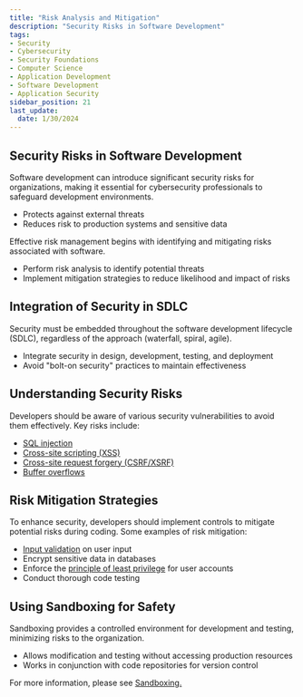 ```yaml
---
title: "Risk Analysis and Mitigation"
description: "Security Risks in Software Development"
tags: 
- Security
- Cybersecurity
- Security Foundations
- Computer Science
- Application Development
- Software Development
- Application Security
sidebar_position: 21
last_update:
  date: 1/30/2024
---
```



## Security Risks in Software Development  

Software development can introduce significant security risks for organizations, making it essential for cybersecurity professionals to safeguard development environments.

- Protects against external threats
- Reduces risk to production systems and sensitive data

Effective risk management begins with identifying and mitigating risks associated with software.

- Perform risk analysis to identify potential threats
- Implement mitigation strategies to reduce likelihood and impact of risks

## Integration of Security in SDLC  

Security must be embedded throughout the software development lifecycle (SDLC), regardless of the approach (waterfall, spiral, agile).

- Integrate security in design, development, testing, and deployment
- Avoid "bolt-on security" practices to maintain effectiveness

## Understanding Security Risks  

Developers should be aware of various security vulnerabilities to avoid them effectively. Key risks include:

- [SQL injection](/docs/007-Cybersecurity/051-List-of-Attacks/006-Injection-Attacks.md)
- [Cross-site scripting (XSS)](/docs/007-Cybersecurity/051-List-of-Attacks/099-Other-Attacks.md)
- [Cross-site request forgery (CSRF/XSRF)](/docs/007-Cybersecurity/051-List-of-Attacks/099-Other-Attacks.md)
- [Buffer overflows](/docs/007-Cybersecurity/051-List-of-Attacks/015-Overflow-Attacks.md)

## Risk Mitigation Strategies  

To enhance security, developers should implement controls to mitigate potential risks during coding. Some examples of risk mitigation:

- [Input validation](/docs/007-Cybersecurity/027-Software-Security/010-Application-Security.md#input-validation) on user input
- Encrypt sensitive data in databases
- Enforce the [principle of least privilege](/docs/007-Cybersecurity/026-Identity-and-Access-Management/005-IAM-Concepts.md#principle-of-least-privilege) for user accounts
- Conduct thorough code testing

## Using Sandboxing for Safety  

Sandboxing provides a controlled environment for development and testing, minimizing risks to the organization.

- Allows modification and testing without accessing production resources
- Works in conjunction with code repositories for version control

For more information, please see [Sandboxing.](/docs/007-Cybersecurity/027-Software-Security/010-Application-Security.md#sandboxing)